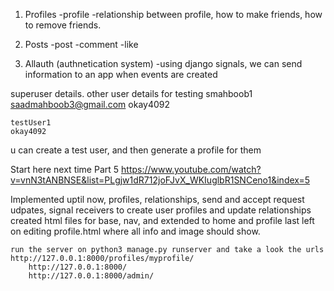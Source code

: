 1. Profiles
	-profile
	-relationship between profile, how to make friends, how to remove friends. 

2. Posts
	-post
	-comment
	-like

3. Allauth (authnetication system)
	-using django signals, we can send information to an app when events are created 


superuser details. other user details for testing
	smahboob1
	saadmahboob3@gmail.com
	okay4092

	testUser1
	okay4092

u can create a test user, 
	and then generate a profile for them


Start here next time
	Part 5
	https://www.youtube.com/watch?v=vnN3tANBNSE&list=PLgjw1dR712joFJvX_WKIuglbR1SNCeno1&index=5

Implemented uptil now,
	profiles, relationships, send and accept request udpates, signal receivers to create user profiles and update relationships
	created html files for base, nav, and extended to home and profile
	last left on editing profile.html where all info and image should show. 

	run the server on python3 manage.py runserver and take a look the urls
	http://127.0.0.1:8000/profiles/myprofile/
		http://127.0.0.1:8000/
		http://127.0.0.1:8000/admin/

